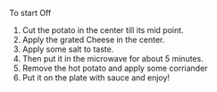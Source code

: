 To start Off

1) Cut the potato in the center till its mid point.
2) Apply the grated Cheese in the center.
3) Apply some salt to taste.
4) Then put it in the microwave for about 5 minutes.
5) Remove the hot potato and apply some corriander
6) Put it on the plate with sauce and enjoy!